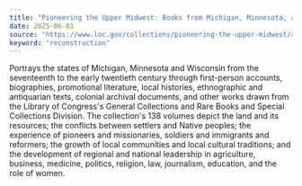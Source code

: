 ```yaml
---
title: "Pioneering the Upper Midwest: Books from Michigan, Minnesota, and Wisconsin, ca. 1820-1910"
date: 2025-06-01
source: "https://www.loc.gov/collections/pioneering-the-upper-midwest/about-this-collection/"
keyword: "reconstruction"
---
```


Portrays the states of Michigan, Minnesota and Wisconsin from the seventeenth to the early twentieth century through first-person accounts, biographies, promotional literature, local histories, ethnographic and antiquarian texts, colonial archival documents, and other works drawn from the Library of Congress's General Collections and Rare Books and Special Collections Division. The collection's 138 volumes depict the land and its resources; the conflicts between settlers and Native peoples; the experience of pioneers and missionaries, soldiers and immigrants and reformers; the growth of local communities and local cultural traditions; and the development of regional and national leadership in agriculture, business, medicine, politics, religion, law, journalism, education, and the role of women.